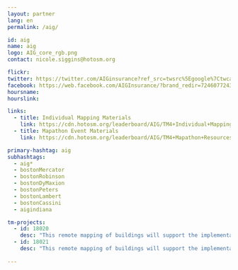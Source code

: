 ```yaml
---
layout: partner
lang: en
permalink: /aig/

id: aig
name: aig
logo: AIG_core_rgb.png
contact: nicole.siggins@hotosm.org

flickr: 
twitter: https://twitter.com/AIGinsurance?ref_src=twsrc%5Egoogle%7Ctwcamp%5Eserp%7Ctwgr%5Eauthor
facebook: https://web.facebook.com/AIGInsurance/?brand_redir=724607724392388
hoursname:
hourslink:

links:
  - title: Individual Mapping Materials
    link: https://cdn.hotosm.org/leaderboard/AIG/TM4+Individual+Mapping+Materials+v2.zip
  - title: Mapathon Event Materials
    link: https://cdn.hotosm.org/leaderboard/AIG/TM4+Mapathon+Resources+v2.zip

primary-hashtag: aig
subhashtags:
  - aig*
  - bostonMercator
  - bostonRobinson
  - bostonDyMaxion
  - bostonPeters
  - bostonLambert
  - bostonCassini
  - aigindiana

tm-projects:
  - id: 18020
    desc: "This remote mapping of buildings will support the implementation of planned activities and largely the generation of data for humanitarian activities in the identified provinces."
  - id: 18021
    desc: "This remote mapping of buildings will support the implementation of planned activities and largely the generation of data for humanitarian activities in the identified provinces."
    
---
```

